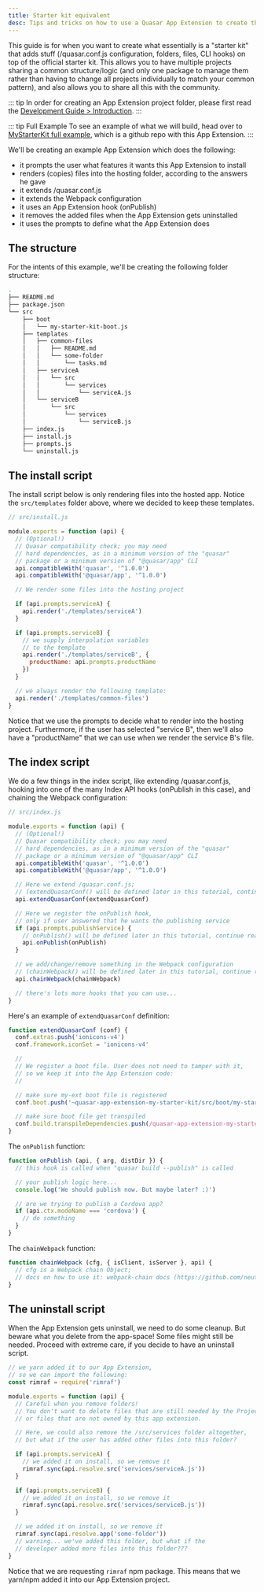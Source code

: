 ```yaml
---
title: Starter kit equivalent
desc: Tips and tricks on how to use a Quasar App Extension to create the equivalent of a starter kit.
---
```


This guide is for when you want to create what essentially is a "starter kit" that adds stuff (/quasar.conf.js configuration, folders, files, CLI hooks) on top of the official starter kit. This allows you to have multiple projects sharing a common structure/logic (and only one package to manage them rather than having to change all projects individually to match your common pattern), and also allows you to share all this with the community.

::: tip
In order for creating an App Extension project folder, please first read the [Development Guide > Introduction](/app-extensions/development-guide/introduction).
:::

::: tip Full Example
To see an example of what we will build, head over to [MyStarterKit full example](https://github.com/quasarframework/app-extension-examples/tree/v1/my-starter-kit), which is a github repo with this App Extension.
:::

We'll be creating an example App Extension which does the following:
* it prompts the user what features it wants this App Extension to install
* renders (copies) files into the hosting folder, according to the answers he gave
* it extends /quasar.conf.js
* it extends the Webpack configuration
* it uses an App Extension hook (onPublish)
* it removes the added files when the App Extension gets uninstalled
* it uses the prompts to define what the App Extension does

## The structure

For the intents of this example, we'll be creating the following folder structure:

```bash
.
├── README.md
├── package.json
└── src
    ├── boot
    │   └── my-starter-kit-boot.js
    ├── templates
    │   ├── common-files
    │   │   ├── README.md
    │   │   └── some-folder
    │   │       └── tasks.md
    │   ├── serviceA
    │   │   └── src
    │   │       └── services
    │   │           └── serviceA.js
    │   └── serviceB
    │       └── src
    │           └── services
    │               └── serviceB.js
    ├── index.js
    ├── install.js
    ├── prompts.js
    └── uninstall.js
```

## The install script

The install script below is only rendering files into the hosted app. Notice the `src/templates` folder above, where we decided to keep these templates.

```js
// src/install.js

module.exports = function (api) {
  // (Optional!)
  // Quasar compatibility check; you may need
  // hard dependencies, as in a minimum version of the "quasar"
  // package or a minimum version of "@quasar/app" CLI
  api.compatibleWith('quasar', '^1.0.0')
  api.compatibleWith('@quasar/app', '^1.0.0')

  // We render some files into the hosting project

  if (api.prompts.serviceA) {
    api.render('./templates/serviceA')
  }

  if (api.prompts.serviceB) {
    // we supply interpolation variables
    // to the template
    api.render('./templates/serviceB', {
      productName: api.prompts.productName
    })
  }

  // we always render the following template:
  api.render('./templates/common-files')
}
```

Notice that we use the prompts to decide what to render into the hosting project. Furthermore, if the user has selected "service B", then we'll also have a "productName" that we can use when we render the service B's file.

## The index script

We do a few things in the index script, like extending /quasar.conf.js, hooking into one of the many Index API hooks (onPublish in this case), and chaining the Webpack configuration:

```js
// src/index.js

module.exports = function (api) {
  // (Optional!)
  // Quasar compatibility check; you may need
  // hard dependencies, as in a minimum version of the "quasar"
  // package or a minimum version of "@quasar/app" CLI
  api.compatibleWith('quasar', '^1.0.0')
  api.compatibleWith('@quasar/app', '^1.0.0')

  // Here we extend /quasar.conf.js;
  // (extendQuasarConf() will be defined later in this tutorial, continue reading)
  api.extendQuasarConf(extendQuasarConf)

  // Here we register the onPublish hook,
  // only if user answered that he wants the publishing service
  if (api.prompts.publishService) {
    // onPublish() will be defined later in this tutorial, continue reading
    api.onPublish(onPublish)
  }

  // we add/change/remove something in the Webpack configuration
  // (chainWebpack() will be defined later in this tutorial, continue reading)
  api.chainWebpack(chainWebpack)

  // there's lots more hooks that you can use...
}
```

Here's an example of `extendQuasarConf` definition:

```js
function extendQuasarConf (conf) {
  conf.extras.push('ionicons-v4')
  conf.framework.iconSet = 'ionicons-v4'

  //
  // We register a boot file. User does not need to tamper with it,
  // so we keep it into the App Extension code:
  //

  // make sure my-ext boot file is registered
  conf.boot.push('~quasar-app-extension-my-starter-kit/src/boot/my-starter-kit-boot.js')

  // make sure boot file get transpiled
  conf.build.transpileDependencies.push(/quasar-app-extension-my-starter-kit[\\/]src/)
}
```

The `onPublish` function:

```js
function onPublish (api, { arg, distDir }) {
  // this hook is called when "quasar build --publish" is called

  // your publish logic here...
  console.log('We should publish now. But maybe later? :)')

  // are we trying to publish a Cordova app?
  if (api.ctx.modeName === 'cordova') {
    // do something
  }
}
```

The `chainWebpack` function:

```js
function chainWebpack (cfg, { isClient, isServer }, api) {
  // cfg is a Webpack chain Object;
  // docs on how to use it: webpack-chain docs (https://github.com/neutrinojs/webpack-chain)
}
```

## The uninstall script

When the App Extension gets uninstall, we need to do some cleanup. But beware what you delete from the app-space! Some files might still be needed. Proceed with extreme care, if you decide to have an uninstall script.

```js
// we yarn added it to our App Extension,
// so we can import the following:
const rimraf = require('rimraf')

module.exports = function (api) {
  // Careful when you remove folders!
  // You don't want to delete files that are still needed by the Project,
  // or files that are not owned by this app extension.

  // Here, we could also remove the /src/services folder altogether,
  // but what if the user has added other files into this folder?

  if (api.prompts.serviceA) {
    // we added it on install, so we remove it
    rimraf.sync(api.resolve.src('services/serviceA.js'))
  }

  if (api.prompts.serviceB) {
    // we added it on install, so we remove it
    rimraf.sync(api.resolve.src('services/serviceB.js'))
  }

  // we added it on install, so we remove it
  rimraf.sync(api.resolve.app('some-folder'))
  // warning... we've added this folder, but what if the
  // developer added more files into this folder???
}
```

Notice that we are requesting `rimraf` npm package. This means that we yarn/npm added it into our App Extension project.
